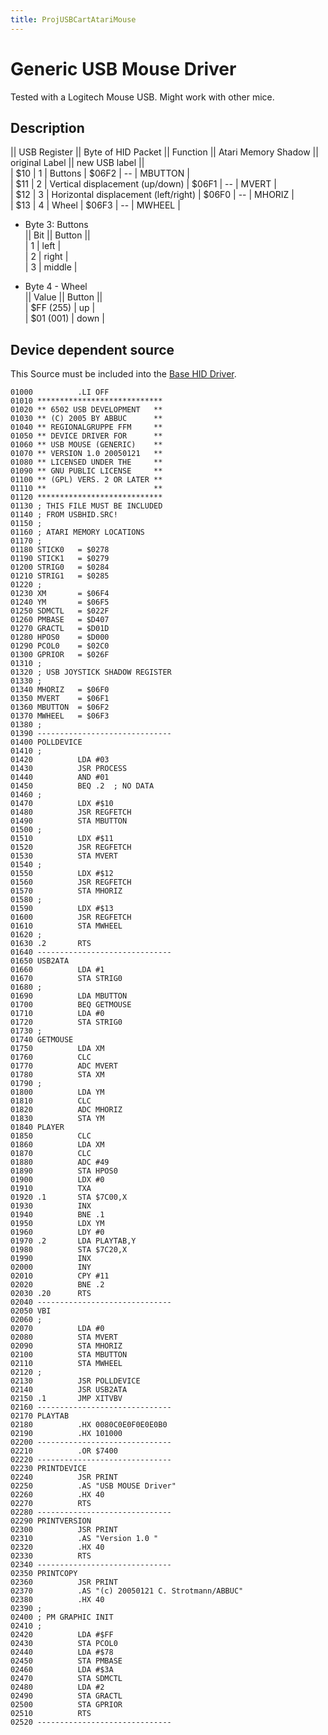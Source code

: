 ```yaml
---
title: ProjUSBCartAtariMouse
---
```

# Generic USB Mouse Driver  
  
  
Tested with a Logitech Mouse USB. Might work with other mice.  
  
## Description  
  
|| USB Register || Byte of HID Packet || Function || Atari Memory Shadow || original Label || new USB label ||  
|  $10           |  1                 | Buttons  | $06F2  | -- | MBUTTON     |  
|  $11           |  2                 | Vertical displacement (up/down) | $06F1  | -- | MVERT     |  
|  $12           |  3                 | Horizontal displacement (left/right)  | $06F0  | -- | MHORIZ     |  
|  $13           |  4                 | Wheel  | $06F3  | -- | MWHEEL     |  
  
- Byte 3: Buttons  
|| Bit  || Button  ||  
|  1   |   left     |  
|  2   |   right     |  
|  3   |   middle     |  
  
  
- Byte 4 - Wheel  
|| Value  || Button  ||  
|  $FF (255)   |   up     |  
|  $01 (001)   |   down     |  
  
  
## Device dependent source  
  
This Source must be included into the [Base HID Driver](../BaseHIDDriver/index.md).  
  
```
01000          .LI OFF
01010 ****************************
01020 ** 6502 USB DEVELOPMENT   **
01030 ** (C) 2005 BY ABBUC      **
01040 ** REGIONALGRUPPE FFM     **
01050 ** DEVICE DRIVER FOR      **
01060 ** USB MOUSE (GENERIC)    **
01070 ** VERSION 1.0 20050121   **
01080 ** LICENSED UNDER THE     **
01090 ** GNU PUBLIC LICENSE     **
01100 ** (GPL) VERS. 2 OR LATER **
01110 **                        **
01120 ****************************
01130 ; THIS FILE MUST BE INCLUDED
01140 ; FROM USBHID.SRC!
01150 ;
01160 ; ATARI MEMORY LOCATIONS
01170 ;
01180 STICK0   = $0278
01190 STICK1   = $0279
01200 STRIG0   = $0284
01210 STRIG1   = $0285
01220 ;
01230 XM       = $06F4
01240 YM       = $06F5
01250 SDMCTL   = $022F
01260 PMBASE   = $D407
01270 GRACTL   = $D01D
01280 HPOS0    = $D000
01290 PCOL0    = $02C0
01300 GPRIOR   = $026F
01310 ;
01320 ; USB JOYSTICK SHADOW REGISTER
01330 ;
01340 MHORIZ   = $06F0
01350 MVERT    = $06F1
01360 MBUTTON  = $06F2
01370 MWHEEL   = $06F3
01380 ;
01390 ------------------------------
01400 POLLDEVICE
01410 ;
01420          LDA #03
01430          JSR PROCESS
01440          AND #01
01450          BEQ .2  ; NO DATA
01460 ;
01470          LDX #$10
01480          JSR REGFETCH
01490          STA MBUTTON
01500 ;
01510          LDX #$11
01520          JSR REGFETCH
01530          STA MVERT
01540 ;
01550          LDX #$12
01560          JSR REGFETCH
01570          STA MHORIZ
01580 ;
01590          LDX #$13
01600          JSR REGFETCH
01610          STA MWHEEL
01620 ;
01630 .2       RTS
01640 ------------------------------
01650 USB2ATA
01660          LDA #1
01670          STA STRIG0
01680 ;
01690          LDA MBUTTON
01700          BEQ GETMOUSE
01710          LDA #0
01720          STA STRIG0
01730 ;
01740 GETMOUSE
01750          LDA XM
01760          CLC
01770          ADC MVERT
01780          STA XM
01790 ;
01800          LDA YM
01810          CLC
01820          ADC MHORIZ
01830          STA YM
01840 PLAYER
01850          CLC
01860          LDA XM
01870          CLC
01880          ADC #49
01890          STA HPOS0
01900          LDX #0
01910          TXA
01920 .1       STA $7C00,X
01930          INX
01940          BNE .1
01950          LDX YM
01960          LDY #0
01970 .2       LDA PLAYTAB,Y
01980          STA $7C20,X
01990          INX
02000          INY
02010          CPY #11
02020          BNE .2
02030 .20      RTS
02040 ------------------------------
02050 VBI
02060 ;
02070          LDA #0
02080          STA MVERT
02090          STA MHORIZ
02100          STA MBUTTON
02110          STA MWHEEL
02120 ;
02130          JSR POLLDEVICE
02140          JSR USB2ATA
02150 .1       JMP XITVBV
02160 ------------------------------
02170 PLAYTAB
02180          .HX 0080C0E0F0E0E0B0
02190          .HX 101000
02200 ------------------------------
02210          .OR $7400
02220 ------------------------------
02230 PRINTDEVICE
02240          JSR PRINT
02250          .AS "USB MOUSE Driver"
02260          .HX 40
02270          RTS
02280 ------------------------------
02290 PRINTVERSION
02300          JSR PRINT
02310          .AS "Version 1.0 "
02320          .HX 40
02330          RTS
02340 ------------------------------
02350 PRINTCOPY
02360          JSR PRINT
02370          .AS "(c) 20050121 C. Strotmann/ABBUC"
02380          .HX 40
02390 ;
02400 ; PM GRAPHIC INIT
02410 ;
02420          LDA #$FF
02430          STA PCOL0
02440          LDA #$78
02450          STA PMBASE
02460          LDA #$3A
02470          STA SDMCTL
02480          LDA #2
02490          STA GRACTL
02500          STA GPRIOR
02510          RTS
02520 ------------------------------
```
  
  

